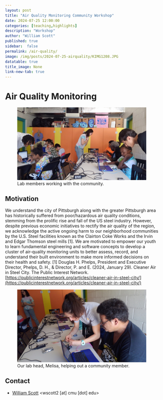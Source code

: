 ```yaml
---
layout: post
title: "Air Quality Monitoring Community Workshop"
date: 2024-07-25 12:00:00
categories: [teaching,highlights]
description: "Workshop"
author: "William Scott"
published: true
sidebar:  false
permalink: /air-quality/
image: /img/posts/2024-07-25-airquality/KIMG1208.JPG
datatable: true
title_image: None
link-new-tab: true
---
```

# Air Quality Monitoring

<figure>
    <img src="/img/posts/2024-07-25-airquality/KIMG1208.JPG" />
    <figcaption>
        Lab members working with the community.
    </figcaption>
</figure>

## Motivation
We understand the city of Pittsburgh along with the greater Pittsburgh area has historically suffered from poor/hazardous air quality conditions, stemming from the prolific rise and fall of the US steel industry. However, despite previous economic initiatives to rectify the air quality of the region, we acknowledge the active ongoing harm to our neighborhood communities by the U.S. Steel facilities known as the Clairton Coke Works and the Irvin and Edgar Thomson steel mills [1]. We are motivated to empower our youth to learn fundamental engineering and software concepts to develop a cluster of air-quality monitoring units to better assess, record, and understand their built environment to make more informed decisions on their health and safety.
[1] Douglas H. Phelps, President and Executive Director, Phelps, D. H., & Director, P. and E. (2024, January 29). Cleaner Air in Steel City. The Public Interest Network. [https://publicinterestnetwork.org/articles/cleaner-air-in-steel-city/](https://publicinterestnetwork.org/articles/cleaner-air-in-steel-city/)

<figure>
    <img src="/img/posts/2024-07-25-airquality/KIMG1211.JPG" />
    <figcaption>
        Our lab head, Melisa, helping out a community member.
    </figcaption>
</figure>

## Contact

 - [William Scott](/team/will/) <wscott2 [at] cmu [dot] edu>
